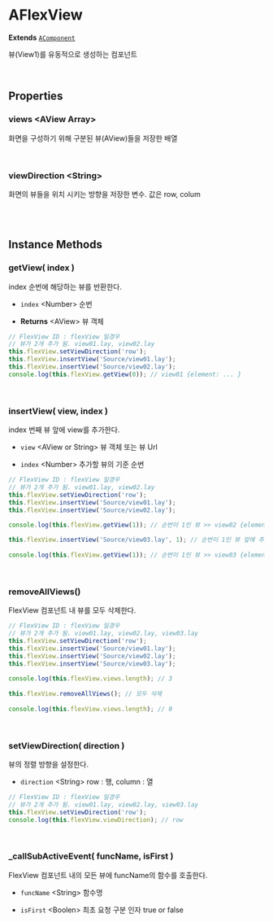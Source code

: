 # AFlexView
**Extends** [`AComponent`](AComponent.html#AComponent)

뷰(View1)를 유동적으로 생성하는 컴포넌트

<br/>

## Properties


### views \<AView Array>

화면을 구성하기 위해 구분된 뷰(AView)들을 저장한 배열

<br/>

### viewDirection  \<String>

화면의 뷰들을 위치 시키는 방향을 저장한 변수. 값은 row, colum  

<br/>
<br/>


## Instance Methods

### getView( index )

index 순번에 해당하는 뷰를 반환한다.

- `index` \<Number> 순번

- **Returns** \<AView> 뷰 객체

```js
// FlexView ID : flexView 일경우
// 뷰가 2개 추가 됨. view01.lay, view02.lay
this.flexView.setViewDirection('row');
this.flexView.insertView('Source/view01.lay');
this.flexView.insertView('Source/view02.lay');
console.log(this.flexView.getView(0)); // view01 {element: ... }
```

<br/>

### insertView( view, index )

index 번째 뷰 앞에 view를 추가한다.

- `view` \<AView or String> 뷰 객체 또는 뷰 Url

- `index` \<Number> 추가할 뷰의 기준 순번

```js
// FlexView ID : flexView 일경우
// 뷰가 2개 추가 됨. view01.lay, view02.lay
this.flexView.setViewDirection('row');
this.flexView.insertView('Source/view01.lay');
this.flexView.insertView('Source/view02.lay');

console.log(this.flexView.getView(1)); // 순번이 1인 뷰 >> view02 {element: ... } 
    
this.flexView.insertView('Source/view03.lay', 1); // 순번이 1인 뷰 앞에 추가 	
    
console.log(this.flexView.getView(1)); // 순번이 1인 뷰 >> view03 {element: ... }
```



<br/>

### removeAllViews()

FlexView 컴포넌트 내 뷰를 모두 삭제한다.

```js
// FlexView ID : flexView 일경우
// 뷰가 2개 추가 됨. view01.lay, view02.lay, view03.lay
this.flexView.setViewDirection('row');
this.flexView.insertView('Source/view01.lay');
this.flexView.insertView('Source/view02.lay');	
this.flexView.insertView('Source/view03.lay');	
	
console.log(this.flexView.views.length); // 3
	
this.flexView.removeAllViews(); // 모두 삭제
	
console.log(this.flexView.views.length); // 0
```

<br/>

### setViewDirection( direction )

뷰의 정렬 방향을 설정한다.

- `direction` \<String> row : 행, column : 열

```js
// FlexView ID : flexView 일경우
// 뷰가 2개 추가 됨. view01.lay, view02.lay, view03.lay
this.flexView.setViewDirection('row');
console.log(this.flexView.viewDirection); // row
```

<br/>


### _callSubActiveEvent( funcName, isFirst )

FlexView 컴포넌트 내의 모든 뷰에 funcName의 함수를 호출한다.

- `funcName` \<String> 함수명

- `isFirst` \<Boolen> 최초 요청 구분 인자 true or false

<br/>
<br/>
